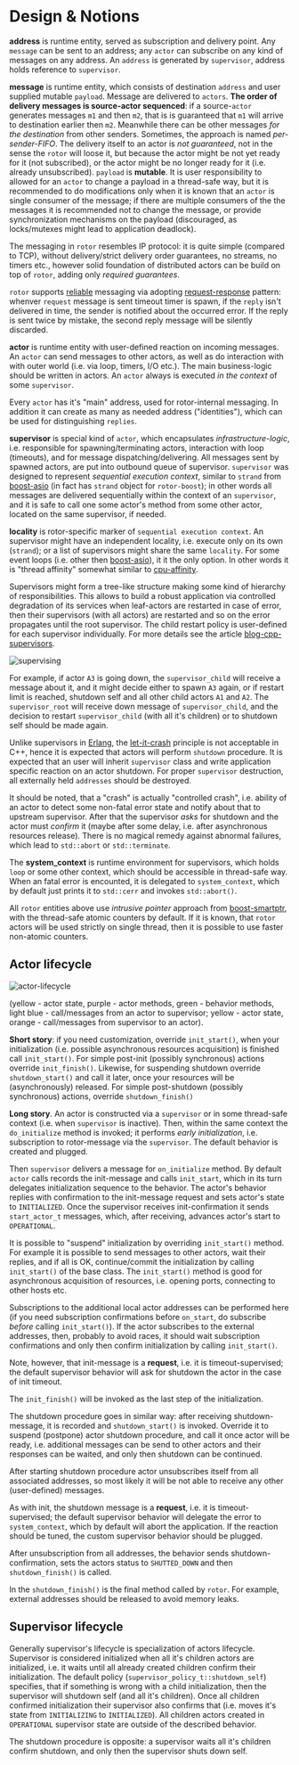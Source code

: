 # Design & Notions

[boost-asio]: https://www.boost.org/doc/libs/release/libs/asio/ "Boost Asio"
[boost-smartptr]: https://www.boost.org/doc/libs/release/libs/smart_ptr/ "Boost Smart Pointers"
[Erlang]: https://en.wikipedia.org/wiki/Erlang_(programming_language)
[reliable]: https://en.wikipedia.org/wiki/Reliability_(computer_networking) "reliable"
[request-response]: https://en.wikipedia.org/wiki/Request%E2%80%93response
[let-it-crash]: http://wiki.c2.com/?LetItCrash
[blog-cpp-supervisors]: https://basiliscos.github.io/blog/2019/08/19/cpp-supervisors/ "Trees of Supervisors in C++"
[cpu-affinity]: https://en.wikipedia.org/wiki/Processor_affinity

**address** is runtime entity, served as subscription and delivery point. Any `message` can
be sent to an address; any `actor` can subscribe on any kind of messages on any address.
An `address` is generated by `supervisor`, address holds reference to `supervisor`.

**message** is runtime entity, which consists of destination `address` and user supplied
mutable `payload`. Message are delivered to `actors`. **The order of delivery messages
is source-actor sequenced**: if a source-`actor` generates messages `m1` and then `m2`, that
is is guaranteed that `m1` will arrive to destination earlier then `m2`. Meanwhile there
can be other messages *for the destination* from other senders. Sometimes, the approach
is named *per-sender-FIFO*. The delivery itself to an actor is *not guaranteed*, not in the
sense the `rotor` will loose it, but because the actor might be not yet ready for it
(not subscribed), or the actor might be no longer ready for it (i.e. already unsubscribed).
`payload` is **mutable**. It is user responsibility to allowed for an `actor` to change
a payload in a thread-safe way, but it is recommended to do modifications only
when it is known that an `actor` is single consumer of the message; if there are multiple
consumers of the the messages it is recommended not to change the message, or provide
synchronization mechanisms on the payload (discouraged, as locks/mutexes might lead to
application deadlock).

The messaging in `rotor` resembles IP protocol: it is quite simple (compared to TCP),
without delivery/strict delivery order guarantees, no streams, no timers etc., however
solid foundation of distributed actors can be build on top of `rotor`, adding only
*required guarantees*.

`rotor` supports [reliable] messaging via adopting [request-response] pattern: whenver
`request` message is sent timeout timer is spawn, if the `reply` isn't delivered in
time, the sender is notified about the occurred error. If the reply is sent twice
by mistake, the second reply message will be silently discarded.

**actor** is runtime entity with user-defined reaction on incoming messages. An `actor`
can send messages to other actors, as well as do interaction with with outer world (i.e.
via loop, timers, I/O etc.). The main business-logic should be written in actors.
An `actor` always is executed *in the context* of some `supervisor`.

Every `actor` has it's "main" address, used for rotor-internal messaging. In addition
it can create as many as needed address ("identities"), which can be used for
distinguishing `replies`.

**supervisor** is special kind of `actor`, which encapsulates *infrastructure-logic*,
i.e. responsible for spawning/terminating actors, interaction with loop (timeouts),
and for message dispatching/delivering. All messages sent by spawned actors, are
put into outbound queue of supervisor. `supervisor` was designed to represent
*sequential execution context*, similar to `strand` from [boost-asio] (in fact has
`strand` object for `rotor-boost`); in other words all messages are delivered sequentially
within the context of an `supervisor`, and it is safe to call one some actor's method
from some other actor, located on the same supervisor, if needed.

**locality** is rotor-specific marker of `sequential execution context`. An supervisor
might have an independent locality, i.e. execute only on its own (`strand`); or a
list of supervisors might share the same `locality`. For some event loops (i.e. other
then [boost-asio]), it it the only option. In other words it is "thread affinity"
somewhat similar to [cpu-affinity].

Supervisors might form a tree-like structure making some kind of hierarchy of responsibilities.
This allows to build a robust application via controlled degradation of its services
when leaf-actors are restarted in case of error, then their supervisors (with all actors)
are restarted and so on the error propagates until the root supervisor. The child restart
policy is user-defined for each supervisor individually. For more details see the
article [blog-cpp-supervisors].

![supervising](supervising.png)

For example, if actor `A3` is going down, the `supervisor_child` will receive a
message about it, and it might decide either to spawn `A3` again, or if restart
limit is reached, shutdown self and all other child actors `A1` and `A2`. The
`supervisor_root` will receive down message of `supervisor_child`, and the
decision to restart `supervisor_child` (with all it's children) or to shutdown self
should be made again.

Unlike supervisors in [Erlang], the [let-it-crash] principle is not acceptable in C++,
hence it is expected that actors will perform `shutdown` procedure. It is expected
that an user will inherit `supervisor` class and write application specific reaction
on an actor shutdown. For proper `supervisor` destruction, all externally held
`addresses` should be destroyed.

It should be noted, that a "crash" is actually "controlled crash", i.e. ability
of an actor to detect some non-fatal error state and notify about that to upstream
supervisor. After that the supervisor *asks* for shutdown and the actor must
*confirm* it (maybe after some delay, i.e. after asynchronous resources release).
There is no magical remedy against abnormal failures, which lead to `std::abort`
or `std::terminate`.

The **system_context** is runtime environment for supervisors, which holds `loop` or
some other context, which should be accessible in thread-safe way. When an fatal
error is encounted, it is delegated to `system_context`, which by default just prints
it to `std::cerr` and invokes `std::abort()`.

All `rotor` entities above use *intrusive pointer* approach from [boost-smartptr], with
the thread-safe atomic counters by default. If it is known, that `rotor` actors
will be used strictly on single thread, then it is possible to use faster non-atomic
counters.

## Actor lifecycle

![actor-lifecycle](actor-lifecycle.png)

(yellow - actor state, purple - actor methods, green - behavior methods,
light blue - call/messages from an actor to supervisor; yellow - actor state,
orange - call/messages from supervisor to an actor).

**Short story**: if you need customization, override `init_start()`, when your
initialization (i.e. possible asynchronous resources acquisition) is finished
call `init_start()`. For simple post-init (possibly synchronous) actions override
`init_finish()`. Likewise, for suspending shutdown override `shutdown_start()`
and call it later, once your resources will be (asynchronously) released. For
simple post-shutdown (possibly synchronous) actions, override `shutdown_finish()`

**Long story**. An actor is constructed via a `supervisor` or in some
thread-safe context (i.e. when `supervisor` is inactive). Then, within the same
context the `do_initialize` method is invoked; it performs *early initialization*,
i.e. subscription to rotor-message via the `supervisor`. The default behavior
is created and plugged.

Then `supervisor` delivers a message for `on_initialize` method. By default `actor`
calls records the init-message and calls `init_start`, which in its turn
delegates initialization sequence to the behavior. The actor's behavior
replies with confirmation to the init-message request and sets actor's state
to `INITIALIZED`. Once the supervisor receives init-confirmation it sends
`start_actor_t` messages, which, after receiving, advances actor's start
to `OPERATIONAL`.

It is possible to "suspend" initialization by overriding `init_start()` method.
For example it is possible to send messages to other actors, wait their replies,
and if all is OK, continue/commit the initialization by calling `init_start()`
of the base class. The `init_start()` method is good for asynchronous acquisition
of resources, i.e. opening ports, connecting to other hosts etc.

Subscriptions to the additional local actor addresses can be performed
here (if you need subscription confirmations before `on_start`, do subscribe
*before* calling `init_start()`). If the actor subscribes to the external
addresses, then, probably to avoid races, it should wait subscription
confirmations and only then confirm initialization by calling `init_start()`.

Note, however, that init-message is a **request**, i.e. it is timeout-supervised;
the default supervisor behavior will ask for shutdown the actor in the
case of init timeout.

The `init_finish()` will be invoked as the last step of the initialization.

The shutdown procedure goes in similar way: after receiving shutdown-message,
it is recorded and `shutdown_start()` is invoked. Override it to suspend
(postpone) actor shutdown procedure, and call it once actor will be ready,
i.e. additional messages can be send to other actors and their responses
can be waited, and only then shutdown can be continued.

After starting shutdown procedure actor unsubscribes itself from all
associated addresses, so most likely it will be not able to receive
any other (user-defined) messages.

As with init, the shutdown message is a **request**, i.e. it is timeout-supervised;
the default supervisor behavior will delegate the error to `system_context`, which
by default will abort the application. If the reaction should be tuned,
the custom supervisor behavior should be plugged.

After unsubscription from all addresses, the behavior sends shutdown-confirmation,
sets the actors status to `SHUTTED_DOWN` and then `shutdown_finish()` is called.

In the `shutdown_finish()` is the final method called by `rotor`. For example,
external addresses should be released to avoid memory leaks.

## Supervisor lifecycle

Generally supervisor's lifecycle is specialization of actors lifecycle. Supervisor
is considered initialized when all it's children actors are initialized, i.e.
it waits until all already created children confirm their initialization.
The default policy (`supervisor_policy_t::shutdown_self`) specifies, that if
something is wrong with a child initialization, then the supervisor will shutdown
self (and all it's children). Once all children confirmed initialization their
supervisor also confirms that (i.e. moves it's state from `INITIALIZING`
to `INITIALIZED`). All children actors created in `OPERATIONAL` supervisor state
are outside of the described behavior.

The shutdown procedure is opposite: a supervisor waits all it's children confirm
shutdown, and only then the supervisor shuts down self.
